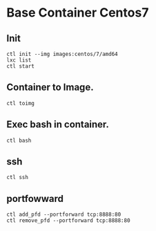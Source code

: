Base Container Centos7
=========================


## Init

```
ctl init --img images:centos/7/amd64
lxc list
ctl start
```

## Container to Image.
```
ctl toimg
```


## Exec bash in container.
```
ctl bash
```

## ssh
```
ctl ssh
```

## portfowward
```
ctl add_pfd --portforward tcp:8888:80
ctl remove_pfd --portforward tcp:8888:80
```
